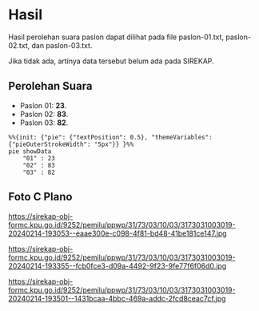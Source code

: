 # Hasil

Hasil perolehan suara paslon dapat dilihat pada file paslon-01.txt, paslon-02.txt, dan paslon-03.txt.

Jika tidak ada, artinya data tersebut belum ada pada SIREKAP.

## Perolehan Suara

 * Paslon 01: **23**.
 * Paslon 02: **83**.
 * Paslon 03: **82**.

```mermaid
%%{init: {"pie": {"textPosition": 0.5}, "themeVariables": {"pieOuterStrokeWidth": "5px"}} }%%
pie showData
    "01" : 23
    "02" : 83
    "03" : 82
```
## Foto C Plano

https://sirekap-obj-formc.kpu.go.id/9252/pemilu/ppwp/31/73/03/10/03/3173031003019-20240214-193053--eaae300e-c098-4f81-bd48-41be181ce147.jpg

https://sirekap-obj-formc.kpu.go.id/9252/pemilu/ppwp/31/73/03/10/03/3173031003019-20240214-193355--fcb0fce3-d09a-4492-9f23-9fe77f6f06d0.jpg

https://sirekap-obj-formc.kpu.go.id/9252/pemilu/ppwp/31/73/03/10/03/3173031003019-20240214-193501--1431bcaa-4bbc-469a-addc-2fcd8ceac7cf.jpg
